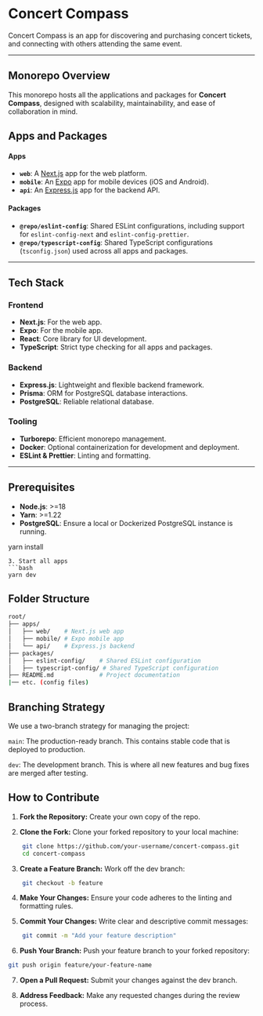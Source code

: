 # Concert Compass

Concert Compass is an app for discovering and purchasing concert tickets, and connecting with others attending the same event.

--- 
## Monorepo Overview

This monorepo hosts all the applications and packages for **Concert Compass**, designed with scalability, maintainability, and ease of collaboration in mind.

## Apps and Packages

#### **Apps**

- **`web`**: A [Next.js](https://nextjs.org/) app for the web platform.
- **`mobile`**: An [Expo](https://expo.dev/) app for mobile devices (iOS and Android).
- **`api`**: An [Express.js](https://expressjs.com/) app for the backend API.

#### **Packages**

- **`@repo/eslint-config`**: Shared ESLint configurations, including support for `eslint-config-next` and `eslint-config-prettier`.
- **`@repo/typescript-config`**: Shared TypeScript configurations (`tsconfig.json`) used across all apps and packages.

---

## Tech Stack

### **Frontend**

- **Next.js**: For the web app.
- **Expo**: For the mobile app.
- **React**: Core library for UI development.
- **TypeScript**: Strict type checking for all apps and packages.

### **Backend**

- **Express.js**: Lightweight and flexible backend framework.
- **Prisma**: ORM for PostgreSQL database interactions.
- **PostgreSQL**: Reliable relational database.

### **Tooling**

- **Turborepo**: Efficient monorepo management.
- **Docker**: Optional containerization for development and deployment.
- **ESLint & Prettier**: Linting and formatting.

---

## **Prerequisites**

- **Node.js**: >=18
- **Yarn**: >=1.22
- **PostgreSQL**: Ensure a local or Dockerized PostgreSQL instance is running.

yarn install
```
3. Start all apps
```bash
yarn dev
```
## Folder Structure
```bash
root/
├── apps/
│   ├── web/    # Next.js web app
│   ├── mobile/ # Expo mobile app
│   └── api/    # Express.js backend
├── packages/
│   ├── eslint-config/    # Shared ESLint configuration
│   ├── typescript-config/ # Shared TypeScript configuration
├── README.md             # Project documentation
|── etc. (config files)
```

## Branching Strategy
We use a two-branch strategy for managing the project:

`main`: The production-ready branch. This contains stable code that is deployed to production.

`dev`: The development branch. This is where all new features and bug fixes are merged after testing.

## How to Contribute

1. **Fork the Repository:** Create your own copy of the repo.

2. **Clone the Fork:** Clone your forked repository to your local machine:
```bash
    git clone https://github.com/your-username/concert-compass.git
    cd concert-compass
```
3. **Create a Feature Branch:** Work off the dev branch:
```bash
    git checkout -b feature

```
4.  **Make Your Changes:** Ensure your code adheres to the linting and formatting rules.

5. **Commit Your Changes:** Write clear and descriptive commit messages:
```bash
    git commit -m "Add your feature description"
```
6. **Push Your Branch:** Push your feature branch to your forked repository:
```bash
git push origin feature/your-feature-name
```
7. **Open a Pull Request:** Submit your changes against the dev branch.

8. **Address Feedback:** Make any requested changes during the review process.

